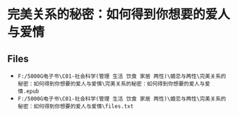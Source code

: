 # 完美关系的秘密：如何得到你想要的爱人与爱情

## Files

- `F:/5000G电子书\C01-社会科学(管理 生活 饮食 家居 两性)\婚恋与两性\完美关系的秘密：如何得到你想要的爱人与爱情\完美关系的秘密：如何得到你想要的爱人与爱情.epub`
- `F:/5000G电子书\C01-社会科学(管理 生活 饮食 家居 两性)\婚恋与两性\完美关系的秘密：如何得到你想要的爱人与爱情\files.txt`
